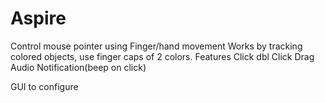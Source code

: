 Aspire
======


Control mouse pointer using Finger/hand movement
Works by tracking colored objects, use finger caps of 2 colors.
Features
Click
dbl Click
Drag
Audio Notification(beep on click)

GUI to configure